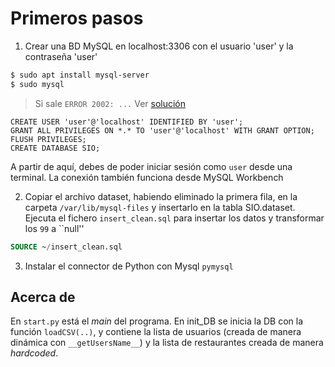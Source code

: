 # Primeros pasos

1. Crear una BD MySQL en localhost:3306 con el usuario 'user' y la contraseña 'user'

````bash
$ sudo apt install mysql-server
$ sudo mysql
````

> Si sale ``ERROR 2002: ...`` Ver [solución](https://www.digitalocean.com/community/questions/mysql-can-t-connect-to-local-mysql-server-through-socket-var-run-mysqld-mysqld-sock-2)


````mySQL
CREATE USER 'user'@'localhost' IDENTIFIED BY 'user';
GRANT ALL PRIVILEGES ON *.* TO 'user'@'localhost' WITH GRANT OPTION;
FLUSH PRIVILEGES;
CREATE DATABASE SIO;
````

A partir de aquí, debes de poder iniciar sesión como ``user`` desde una terminal. La conexión también funciona desde MySQL Workbench

2. Copiar el archivo dataset, habiendo eliminado la primera fila, en la carpeta ``/var/lib/mysql-files`` y insertarlo en la tabla SIO.dataset. Ejecuta el fichero ``insert_clean.sql`` para insertar los datos y transformar los ``99`` a ``null''

````sql
SOURCE ~/insert_clean.sql
````

3. Instalar el connector de Python con Mysql ``pymysql``

## Acerca de
En `start.py` está el *main* del programa. En init_DB se inicia la DB con la función `loadCSV(..)`, y contiene la lista de usuarios (creada de manera dinámica con `__getUsersName__`) y la lista de restaurantes creada de manera *hardcoded*.